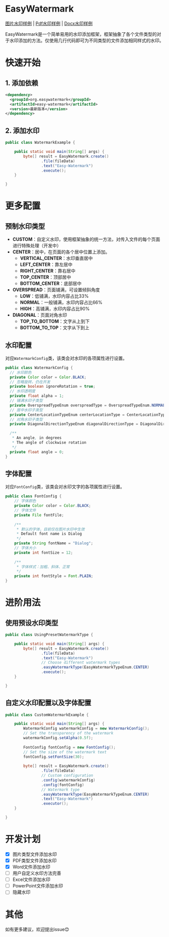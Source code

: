 # EasyWatermark

[图片水印样例](doc/ImageWatermarkExample.md) | [Pdf水印样例](doc/PdfWatermarkExample.md) | [Docx水印样例](doc/DocxWatermarkExample.md)

EasyWatermark是一个简单易用的水印添加框架，框架抽象了各个文件类型的对于水印添加的方法。仅使用几行代码即可为不同类型的文件添加相同样式的水印。

# 快速开始

## 1. 添加依赖

```xml
<dependency>
  <groupId>org.easywatermark</groupId>
  <artifactId>easy-watermark</artifactId>
  <version>最新版本</version>
</dependency>
```

## 2. 添加水印
```java
public class WatermarkExample {

    public static void main(String[] args) {
        byte[] result = EasyWatermark.create()
                .file(fileData)
                .text("Easy-Watermark")
                .execute();
    }

}
```
# 更多配置
## 预制水印类型

- **CUSTOM**：自定义水印，使用框架抽象的统一方法，对传入文件的每个页面进行特殊处理（开发中）
- **CENTER**：居中，在页面的各个居中位置上添加。
  - **VERTICAL_CENTER**：水印垂直居中
  - **LEFT_CENTER**：靠左居中
  - **RIGHT_CENTER**：靠右居中
  - **TOP_CENTER**：顶部居中
  - **BOTTOM_CENTER**：底部居中
- **OVERSPREAD**：页面铺满，可设置倾斜角度
  - **LOW**：低铺满，水印内容占比33%
  - **NORMAL**：一般铺满，水印内容占比66%
  - **HIGH**：高铺满，水印内容占比90%
- **DIAGONAL**：页面对角水印
  - **TOP_TO_BOTTOM**：文字从上到下
  - **BOTTOM_TO_TOP**：文字从下到上

## 水印配置
对应`WatermarkConfig`类，该类会对水印的各项属性进行设置。

```java
public class WatermarkConfig {
  // 水印颜色
  private Color color = Color.BLACK;
  // 忽略旋转，仍在开发
  private boolean ignoreRotation = true;
  // 水印透明度
  private float alpha = 1;
  // 铺满水印子类型
  private OverspreadTypeEnum overspreadType = OverspreadTypeEnum.NORMAL;
  // 居中水印子类型
  private CenterLocationTypeEnum centerLocationType = CenterLocationTypeEnum.VERTICAL_CENTER;
  // 对角水印子类型
  private DiagonalDirectionTypeEnum diagonalDirectionType = DiagonalDirectionTypeEnum.TOP_TO_BOTTOM;

  /**
   * An angle, in degrees
   * The angle of clockwise rotation
   */
  private float angle = 0;
}
```
## 字体配置
对应`FontConfig`类，该类会对水印文字的各项属性进行设置。

```java
public class FontConfig {
    // 字体颜色
    private Color color = Color.BLACK;
    // 字体文件
    private File fontFile;
  
    /**
     * 默认的字体，目前仅在图片水印中生效
     * Default font name is Dialog
     */
    private String fontName = "Dialog";
    // 字体大小
    private int fontSize = 12;
  
    /**
     * 字体样式：加粗、斜体、正常
     */
    private int fontStyle = Font.PLAIN;
}
```
# 进阶用法
## 使用预设水印类型
```java
public class UsingPresetWatermarkType {

    public static void main(String[] args) {
        byte[] result = EasyWatermark.create()
                .file(fileData)
                .text("Easy-Watermark")
                // Choose different watermark types
                .easyWatermarkType(EasyWatermarkTypeEnum.CENTER)
                .execute();
    }

}
```
## 自定义水印配置以及字体配置

```java
public class CustomWatermarkExample {

    public static void main(String[] args) {
        WatermarkConfig watermarkConfig = new WatermarkConfig();
        // Set the transparency of the watermark
        watermarkConfig.setAlpha(0.5f);
    
        FontConfig fontConfig = new FontConfig();
        // Set the size of the watermark text
        fontConfig.setFontSize(30);
    
        byte[] result = EasyWatermark.create()
                .file(fileData)
                // Custom configuration
                .config(watermarkConfig)
                .config(fontConfig)
                // Watermark type
                .easyWatermarkType(EasyWatermarkTypeEnum.CENTER)
                .text("Easy-Watermark")
                .executor();
    }

}
```

# 开发计划

- [x] 图片类型文件添加水印
- [x] PDF类型文件添加水印
- [x] Word文件添加水印
- [ ] 用户自定义水印方法完善
- [ ] Excel文件添加水印
- [ ] PowerPoint文件添加水印
- [ ] 隐藏水印

# 其他

如有更多建议，欢迎提出issue😊
